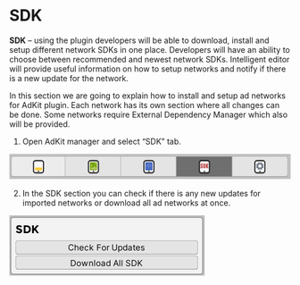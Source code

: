 # SDK

**SDK** – using the plugin developers will be able to download, install and setup different network SDKs in one place. Developers will have an ability to choose between recommended and newest network SDKs. Intelligent editor will provide useful information on how to setup networks and notify if there is a new update for the network.

In this section we are going to explain how to install and setup ad networks for AdKit plugin. Each network has its own section where all changes can be done. Some networks require External Dependency Manager which also will be provided.

1. Open AdKit manager and select “SDK” tab.

![AdKit Manager SDK tab](../images/sdk/1.png ":size=400 :class=center")

2. In the SDK section you can check if there is any new updates for imported networks or download all ad networks at once.

![SDK Section](../images/sdk/2.png ":size=400 :class=center")